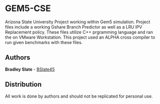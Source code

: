 # GEM5-CSE

Arizona State University Project working within Gem5 simulation. Project files include a working Gshare Branch Predictor as well as a LRU IPV Replacement policy. These files utilize C++ prgramming language and ran the on VMware Workstation. This project used an ALPHA cross compiler to run given benchmarks with these files.

## Authors

**Bradley Slate** - [BSlate45](https://github.com/bslate45)

## Distribution

All work is done by authors and should not be replicated for personal use.
